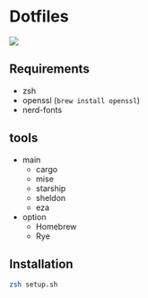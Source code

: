 # Dotfiles

![](https://i.imgur.com/i2uPF96.webp)

## Requirements
- zsh
- openssl (`brew install openssl`)
- nerd-fonts

## tools
- main
  - cargo
  - mise
  - starship
  - sheldon
  - eza
- option
  - Homebrew
  - Rye

## Installation

```bash
zsh setup.sh
```